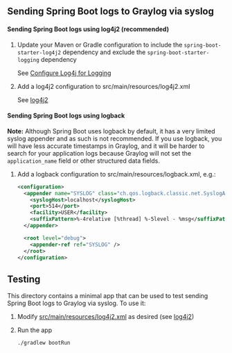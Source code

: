 ## Sending Spring Boot logs to Graylog via syslog

#### Sending Spring Boot logs using log4j2 (recommended)

1. Update your Maven or Gradle configuration to include the `spring-boot-starter-log4j2` dependency and exclude the `spring-boot-starter-logging` dependency

   See [Configure Log4j for Logging](https://docs.spring.io/spring-boot/docs/current/reference/html/howto-logging.html#howto-configure-log4j-for-logging)

2. Add a log4j2 configuration to src/main/resources/log4j2.xml

   See [log4j2](../log4j2/)

#### Sending Spring Boot logs using logback

**Note:** Although Spring Boot uses logback by default, it has a very limited syslog appender and as such is not recommended. If you use logback, you will have less accurate timestamps in Graylog, and it will be harder to search for your application logs because Graylog will not set the `application_name` field or other structured data fields.

1. Add a logback configuration to src/main/resources/logback.xml, e.g.:

   ```xml
   <configuration>
     <appender name="SYSLOG" class="ch.qos.logback.classic.net.SyslogAppender">
       <syslogHost>localhost</syslogHost>
       <port>514</port>
       <facility>USER</facility>
       <suffixPattern>%-4relative [%thread] %-5level - %msg</suffixPattern>
     </appender>

     <root level="debug">
       <appender-ref ref="SYSLOG" />
     </root>
   </configuration>
   ```

## Testing

This directory contains a minimal app that can be used to test sending Spring Boot logs to Graylog via syslog. To use
it:

1. Modify [src/main/resources/log4j2.xml](src/main/resources/log4j2.xml) as desired (see [log4j2](../log4j2/))

1. Run the app

   ```
   ./gradlew bootRun
   ```
